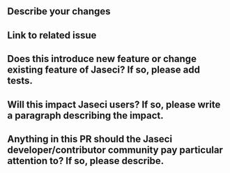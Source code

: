 ## Describe your changes

## Link to related issue

## Does this introduce new feature or change existing feature of Jaseci? If so, please add tests.

## Will this impact Jaseci users? If so, please write a paragraph describing the impact.

## Anything in this PR should the Jaseci developer/contributor community pay particular attention to? If so, please describe.

